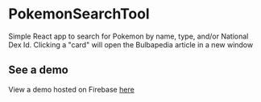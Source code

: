 # PokemonSearchTool
Simple React app to search for Pokemon by name, type, and/or National Dex Id. Clicking a "card" will open the Bulbapedia article in a new window

## See a demo
View a demo hosted on Firebase [here](ttps://pokemonsearchtool.web.app/)
